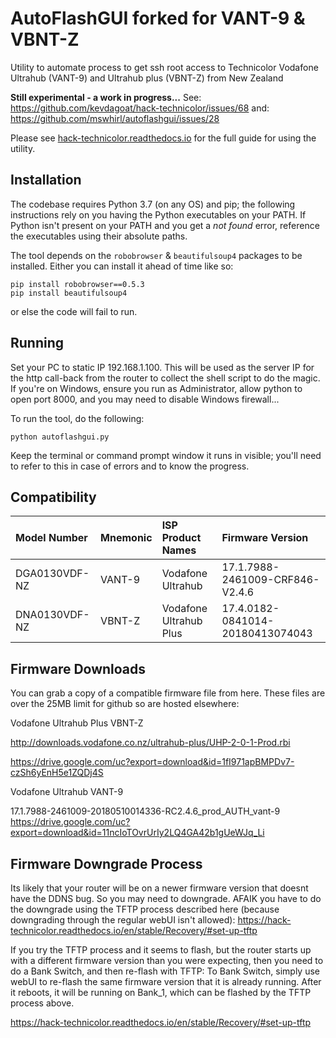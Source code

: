 # AutoFlashGUI forked for VANT-9 & VBNT-Z

Utility to automate process to get ssh root access to Technicolor Vodafone Ultrahub (VANT-9) and Ultrahub plus (VBNT-Z) from New Zealand

**Still experimental - a work in progress...**
See: https://github.com/kevdagoat/hack-technicolor/issues/68
and: https://github.com/mswhirl/autoflashgui/issues/28

Please see [hack-technicolor.readthedocs.io](https://hack-technicolor.readthedocs.io) for the full guide for using the utility.

## Installation

The codebase requires Python 3.7 (on any OS) and pip; the following instructions
rely on you having the Python executables on your PATH.  If Python isn't
present on your PATH and you get a *not found* error, reference the
executables using their absolute paths.

The tool depends on the `robobrowser` & `beautifulsoup4` packages to be installed.  Either
you can install it ahead of time like so:

```
pip install robobrowser==0.5.3
pip install beautifulsoup4
```
or else the code will fail to run.

## Running

Set your PC to static IP 192.168.1.100. This will be used as the server IP for the http call-back from the router to collect the shell script to do the magic. If you're on Windows, ensure you run as Administrator, allow python to open port 8000, and you may need to disable Windows firewall...

To run the tool, do the following:

```
python autoflashgui.py
```

Keep the terminal or command prompt window it runs in visible; you'll need to
refer to this in case of errors and to know the progress.

## Compatibility


| Model Number    | Mnemonic | ISP Product Names         | Firmware Version
|:----------------|:---------|:--------------------------|:--------------------------
| DGA0130VDF-NZ   | VANT-9   | Vodafone Ultrahub | 17.1.7988-2461009-CRF846-V2.4.6
| DNA0130VDF-NZ   | VBNT-Z   | Vodafone Ultrahub Plus | 17.4.0182-0841014-20180413074043
 
## Firmware Downloads
You can grab a copy of a compatible firmware file from here. These files are over the 25MB limit for github so are hosted elsewhere:

Vodafone Ultrahub Plus VBNT-Z

http://downloads.vodafone.co.nz/ultrahub-plus/UHP-2-0-1-Prod.rbi

https://drive.google.com/uc?export=download&id=1fI971apBMPDv7-czSh6yEnH5e1ZQDj4S

Vodafone Ultrahub VANT-9

17.1.7988-2461009-20180510014336-RC2.4.6_prod_AUTH_vant-9
https://drive.google.com/uc?export=download&id=11ncIoTOvrUrIy2LQ4GA42b1gUeWJq_Li

## Firmware Downgrade Process
Its likely that your router will be on a newer firmware version that doesnt have the DDNS bug. So you may need to downgrade. AFAIK you have to do the downgrade using the TFTP process described here (because downgrading through the regular webUI isn't allowed): https://hack-technicolor.readthedocs.io/en/stable/Recovery/#set-up-tftp

If you try the TFTP process and it seems to flash, but the router starts up with a different firmware version than you were expecting, then you need to do a Bank Switch, and then re-flash with TFTP:
To Bank Switch, simply use webUI to re-flash the same firmware version that it is already running. After it reboots, it will be running on Bank_1, which can be flashed by the TFTP process above.

https://hack-technicolor.readthedocs.io/en/stable/Recovery/#set-up-tftp
